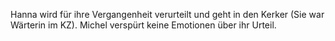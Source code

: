 Hanna wird für ihre Vergangenheit verurteilt und geht in den Kerker (Sie war Wärterin im KZ). Michel verspürt keine Emotionen über ihr Urteil. 